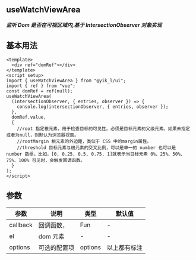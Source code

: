 <!--
 * @Author: 刘岩 15136056318@163.com
 * @Date: 2023-08-16 16:59:31
 * @LastEditors: 刘岩 15136056318@163.com
 * @LastEditTime: 2023-09-09 23:02:30
 * @FilePath: /yik-ui-word/docs/useWatchViewArea_.md
 * @Description:
-->

## useWatchViewArea

**_监听 Dom 是否在可视区域内,基于 IntersectionObserver 对象实现_**

## 基本用法

```vue
<template>
  <div ref="domRef"></div>
</template>
<script setup>
import { useWatchViewArea } from "@yik_l/ui";
import { ref } from "vue";
const domRef = ref(null);
useWatchViewArea(
  (intersectionObserver, { entries, observer }) => {
    console.log(intersectionObserver, { entries, observer });
  },
  domRef.value,
  {
    //root 指定根元素，用于检查目标的可见性。必须是目标元素的父级元素。如果未指定或者为null，则默认为浏览器视窗。
    //rootMargin 根元素的外边距，类似于 CSS 中的margin属性。
    //threshold 目标元素与根元素的交叉比例，可以是单一的 number 也可以是 number 数组，比如，[0, 0.25, 0.5, 0.75, 1]就表示当目标元素 0%、25%、50%、75%、100% 可见时，会触发回调函数。
  }
);
</script>
```

## 参数

| **参数** | **说明**     | **类型** | **默认值**   |
| -------- | ------------ | -------- | ------------ |
| callback | 回调函数，   | Fun      | -            |
| el       | dom 元素     | -        | -            |
| options  | 可选的配置项 | options  | 以上都有标注 |

